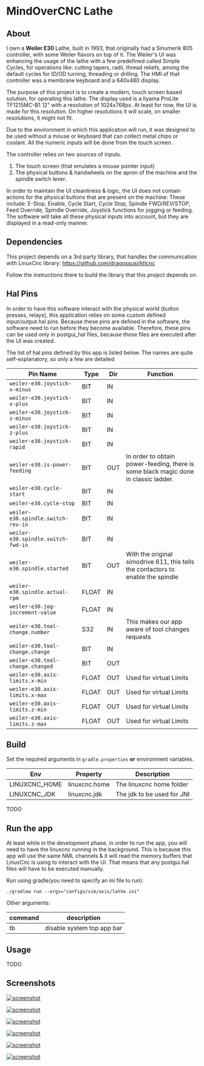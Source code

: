 # MindOverCNC Lathe

## About

I own a **Weiler E30** Lathe, built in 1993, that originally had a Sinumerik 805 controller, with some Weiler flavors on top of it.
The Weiler's UI was enhancing the usage of the lathe with a few predefined called Simple Cycles, for operations like:
cutting tapers, radii, thread reliefs, among the default cycles for ID/OD turning, threading or drilling.
The HMI of that controller was a membrane keyboard and a 640x480 display.

The purpose of this project is to create a modern, touch screen based solution, for operating this lathe.
The display used is a Iiyama ProLite TF1215MC-B1 12" with a resolution of 1024x768px.
At least for now, the UI is made for this resolution. On higher resolutions it will scale, on smaller resolutions,
it might not fit.

Due to the environment in which this application will run, it was designed to be used without a mouse or keyboard that can collect metal chips or coolant.
All the numeric inputs will be done from the touch screen.

The controller relies on two sources of inputs.

1. The touch screen (that emulates a mouse pointer input)
2. The physical buttons & handwheels on the apron of the machine and the spindle switch lever.

In order to maintain the UI cleanliness & logic, the UI does not contain actions for the physical buttons that are present on the machine:
These include: E-Stop, Enable, Cycle Start, Cycle Stop, Spindle FWD/REV/STOP, Feed Override, Spindle Override, Joystick functions for jogging or feeding.
The software will take all these physical inputs into account, but they are displayed in a read-only manner.

## Dependencies

This project depends on a 3rd party library, that handles the communication with LinuxCnc library: https://github.com/dragossusi/ktlcnc

Follow the instructions there to build the library that this project depends on.

## Hal Pins

In order to have this software interact with the physical world (button presses, relays), this application relies on some custom defined input/output hal pins.
Because these pins are defined in the software, the software need to run before they become available.
Therefore, these pins can be used only in postgui_hal files, because those files are executed after the UI was created.

The list of hal pins defined by this app is listed below. The names are quite self-explanatory, so only a few are detailed

| Pin Name                           | Type  | Dir | Function                                                                            |
|------------------------------------|-------|-----|-------------------------------------------------------------------------------------|
| `weiler-e30.joystick-x-minus`      | BIT   | IN  |                                                                                     |
| `weiler-e30.joystick-x-plus`       | BIT   | IN  |
| `weiler-e30.joystick-z-minus`      | BIT   | IN  |
| `weiler-e30.joystick-z-plus`       | BIT   | IN  |
| `weiler-e30.joystick-rapid`        | BIT   | IN  |
| `weiler-e30.is-power-feeding`      | BIT   | OUT | In order to obtain power-feeding, there is some black magic done in classic ladder. |
| `weiler-e30.cycle-start`           | BIT   | IN  |
| `weiler-e30.cycle-stop`            | BIT   | IN  |
| `weiler-e30.spindle.switch-rev-in` | BIT   | IN  |
| `weiler-e30.spindle.switch-fwd-in` | BIT   | IN  |
| `weiler-e30.spindle.started`       | BIT   | OUT | With the original simodrive 611, this tells the contactors to enable the spindle    |
| `weiler-e30.spindle.actual-rpm`    | FLOAT | IN  |
| `weiler-e30.jog-increment-value`   | FLOAT | IN  |
| `weiler-e30.tool-change.number`    | S32   | IN  | This makes our app aware of tool changes requests                                   |
| `weiler-e30.tool-change.change`    | BIT   | IN  |
| `weiler-e30.tool-change.changed`   | BIT   | OUT |
| `weiler-e30.axis-limits.x-min`     | FLOAT | OUT | Used for virtual Limits                                                             |
| `weiler-e30.axis-limits.x-max`     | FLOAT | OUT | Used for virtual Limits                                                             |
| `weiler-e30.axis-limits.z-min`     | FLOAT | OUT | Used for virtual Limits                                                             |
| `weiler-e30.axis-limits.z-max`     | FLOAT | OUT | Used for virtual Limits                                                             |

## Build

Set the required arguments in `gradle.properties` **or** environment variables.

| Env          | Property      | Description                |
|--------------|---------------|----------------------------|
| LINUXCNC_HOME | linuxcnc.home | The linuxcnc home folder   |
| LINUXCNC_JDK | linuxcnc.jdk  | The jdk to be used for JNI |

[//]: # (| VTK_JAR       | vtk.jar       | Path to vtk.jar            |)

[//]: # (| VTK_LIB       | vtk.lib       | Path to vtk so files       |)

TODO

## Run the app

At least while in the development phase, in order to run the app, you will need to have the linuxcnc running in the background.
This is because this app will use the same NML channels & it will read the memory buffers that LinuxCnc is using to interact with the UI.
That means that any postgui.hal files will have to be executed manually.

Run using gradle(you need to specify an ini file to run):

```shell
./gradlew run --args="configs/sim/axis/lathe.ini"
```

Other arguments:

| command | description                |
|---------|----------------------------|
| tb      | disable system top app bar |

## Usage

TODO

## Screenshots

[![screenshot](preview/numpad.png)](preview/numpad.png)

[![screenshot](preview/programs.png)](preview/programs.png)

[![screenshot](preview/simple_cycles.png)](preview/simple_cycles.png)

[![screenshot](preview/status.png)](preview/status.png)

[![screenshot](preview/tools_holders.png)](preview/tools_holders.png)

[![screenshot](preview/turning_settings.png)](preview/turning_settings.png)